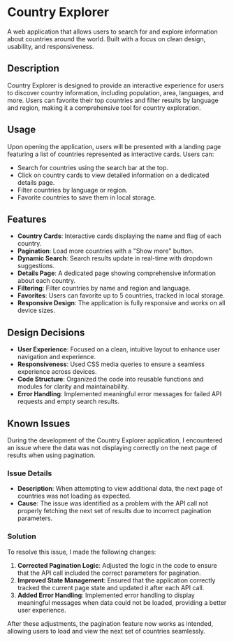 # Country Explorer

A web application that allows users to search for and explore information about countries around the world. Built with a focus on clean design, usability, and responsiveness.

## Description

Country Explorer is designed to provide an interactive experience for users to discover country information, including population, area, languages, and more. Users can favorite their top countries and filter results by language and region, making it a comprehensive tool for country exploration.

## Usage

Upon opening the application, users will be presented with a landing page featuring a list of countries represented as interactive cards. Users can:

- Search for countries using the search bar at the top.
- Click on country cards to view detailed information on a dedicated details page.
- Filter countries by language or region.
- Favorite countries to save them in local storage.

## Features

- **Country Cards**: Interactive cards displaying the name and flag of each country.
- **Pagination**: Load more countries with a "Show more" button.
- **Dynamic Search**: Search results update in real-time with dropdown suggestions.
- **Details Page**: A dedicated page showing comprehensive information about each country.
- **Filtering**: Filter countries by name and region and language.
- **Favorites**: Users can favorite up to 5 countries, tracked in local storage.
- **Responsive Design**: The application is fully responsive and works on all device sizes.

## Design Decisions

- **User Experience**: Focused on a clean, intuitive layout to enhance user navigation and experience.
- **Responsiveness**: Used CSS media queries to ensure a seamless experience across devices.
- **Code Structure**: Organized the code into reusable functions and modules for clarity and maintainability.
- **Error Handling**: Implemented meaningful error messages for failed API requests and empty search results.



## Known Issues

During the development of the Country Explorer application, I encountered an issue where the data was not displaying correctly on the next page of results when using pagination. 

### Issue Details
- **Description**: When attempting to view additional data, the next page of countries was not loading as expected.
- **Cause**: The issue was identified as a problem with the API call not properly fetching the next set of results due to incorrect pagination parameters.

### Solution
To resolve this issue, I made the following changes:
1. **Corrected Pagination Logic**: Adjusted the logic in the code to ensure that the API call included the correct parameters for pagination.
2. **Improved State Management**: Ensured that the application correctly tracked the current page state and updated it after each API call.
3. **Added Error Handling**: Implemented error handling to display meaningful messages when data could not be loaded, providing a better user experience.

After these adjustments, the pagination feature now works as intended, allowing users to load and view the next set of countries seamlessly.
